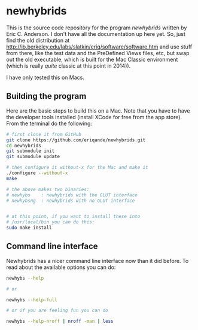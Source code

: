 
# newhybrids

This is the source code repository for the program *newhybrids* written by Eric C.
Anderson.  I don't have all the documentation up here yet.  So, just find the old
distribution at http://ib.berkeley.edu/labs/slatkin/eriq/software/software.htm and
use stuff from there, like the test data and the PreDefined Views files, etc,
but swap out the old executable, which is built for the Mac Classic
environment (which is really *quite* classic at this point in 2014)).

I have only tested this on Macs.

## Building the program
Here are the basic steps to build this on a Mac.  Note that you have to have the
developer tools installed (install XCode for free from the app store).  From the terminal
do the following:
```sh
# first clone it from GitHub
git clone https://github.com/eriqande/newhybrids.git
cd newhybrids
git submodule init
git submodule update

# then configure it without-x for the Mac and make it
./configure --without-x
make

# the above makes two binaries:
# newhybs    : newhybrids with the GLUT interface
# newhybsng  : newhybrids with no GLUT interface


# at this point, if you want to install these into
# /usr/local/bin you can do this:
sudo make install 
```

## Command line interface
Newhybrids has a nicer command line interface now than it did before.  To read about the 
available options you can do:
```sh
newhybs --help

# or

newhybs --help-full

# or if you are feeling fun you can do

newhybs --help-nroff | nroff -man | less
```